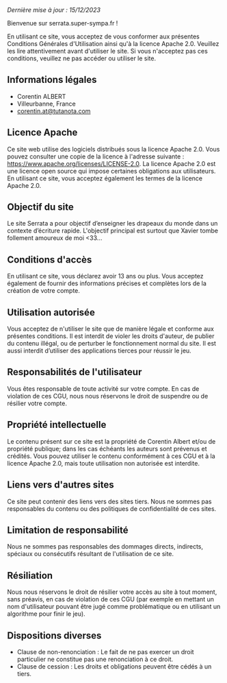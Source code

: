 _Dernière mise à jour : 15/12/2023_

Bienvenue sur serrata.super-sympa.fr !

En utilisant ce site, vous acceptez de vous conformer aux présentes Conditions Générales d'Utilisation ainsi qu'à la licence Apache 2.0. Veuillez les lire attentivement avant d'utiliser le site. Si vous n'acceptez pas ces conditions, veuillez ne pas accéder ou utiliser le site.

## Informations légales

- Corentin ALBERT
- Villeurbanne, France
- corentin.at@tutanota.com

## Licence Apache

Ce site web utilise des logiciels distribués sous la licence Apache 2.0. Vous pouvez consulter une copie de la licence à l'adresse suivante : 
https://www.apache.org/licenses/LICENSE-2.0. La licence Apache 2.0 est une licence open source qui impose certaines obligations aux utilisateurs. En utilisant ce site, vous acceptez également les termes de la licence Apache 2.0.

## Objectif du site

Le site Serrata a pour objectif d’enseigner les drapeaux du monde dans un contexte d’écriture rapide.
L'objectif principal est surtout que Xavier tombe follement amoureux de moi <33...

## Conditions d'accès

En utilisant ce site, vous déclarez avoir 13 ans ou plus. Vous acceptez également de fournir des informations précises et complètes lors de la création de votre compte.

## Utilisation autorisée

Vous acceptez de n'utiliser le site que de manière légale et conforme aux présentes conditions. Il est interdit de violer les droits d'auteur, de publier du contenu illégal, ou de perturber le fonctionnement normal du site. Il est aussi interdit d’utiliser des applications tierces pour réussir le jeu.

## Responsabilités de l'utilisateur

Vous êtes responsable de toute activité sur votre compte. En cas de violation de ces CGU, nous nous réservons le droit de suspendre ou de résilier votre compte.

## Propriété intellectuelle

Le contenu présent sur ce site est la propriété de Corentin Albert et/ou de propriété publique; dans les cas échéants les auteurs sont prévenus et crédités. Vous pouvez utiliser le contenu conformément à ces CGU et à la licence Apache 2.0, mais toute utilisation non autorisée est interdite.

## Liens vers d'autres sites

Ce site peut contenir des liens vers des sites tiers. Nous ne sommes pas responsables du contenu ou des politiques de confidentialité de ces sites.

## Limitation de responsabilité

Nous ne sommes pas responsables des dommages directs, indirects, spéciaux ou consécutifs résultant de l'utilisation de ce site.

## Résiliation

Nous nous réservons le droit de résilier votre accès au site à tout moment, sans préavis, en cas de violation de ces CGU (par exemple en mettant un nom d'utilisateur pouvant être jugé comme problématique ou en utilisant un algorithme pour finir le jeu).

## Dispositions diverses

- Clause de non-renonciation : Le fait de ne pas exercer un droit particulier ne constitue pas une renonciation à ce droit.
- Clause de cession : Les droits et obligations peuvent être cédés à un tiers.
